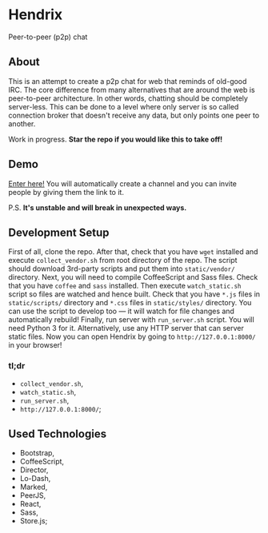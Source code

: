 # Hendrix

Peer-to-peer (p2p) chat

## About

This is an attempt to create a p2p chat for web that reminds of old-good IRC. The core difference from many alternatives that are around the web is peer-to-peer architecture. In other words, chatting should be completely server-less. This can be done to a level where only server is so called connection broker that doesn't receive any data, but only points one peer to another.

Work in progress. **Star the repo if you would like this to take off!**

## Demo

[Enter here!](http://dagrevis.github.io/Hendrix/#/chat) You will automatically create a channel and you can invite people by giving them the link to it.

P.S. **It's unstable and will break in unexpected ways.**

## Development Setup

First of all, clone the repo. After that, check that you have `wget` installed and execute `collect_vendor.sh` from root directory of the repo. The script should download 3rd-party scripts and put them into `static/vendor/` directory. Next, you will need to compile CoffeeScript and Sass files. Check that you have `coffee` and `sass` installed. Then execute `watch_static.sh` script so files are watched and hence built. Check that you have `*.js` files in `static/scripts/` directory and `*.css` files in `static/styles/` directory. You can use the script to develop too — it will watch for file changes and automatically rebuild! Finally, run server with `run_server.sh` script. You will need Python 3 for it. Alternatively, use any HTTP server that can server static files. Now you can open Hendrix by going to `http://127.0.0.1:8000/` in your browser!

### tl;dr

* `collect_vendor.sh`,
* `watch_static.sh`,
* `run_server.sh`,
* `http://127.0.0.1:8000/`;

## Used Technologies

* Bootstrap,
* CoffeeScript,
* Director,
* Lo-Dash,
* Marked,
* PeerJS,
* React,
* Sass,
* Store.js;
